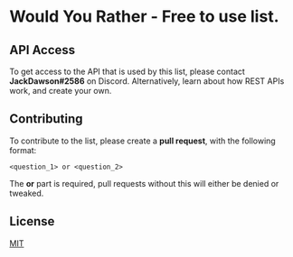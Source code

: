 # Would You Rather - Free to use list.

## API Access
To get access to the API that is used by this list, please contact **JackDawson#2586** on Discord. Alternatively, learn about how REST APIs work, and create your own.

## Contributing
To contribute to the list, please create a **pull request**, with the following format:
```
<question_1> or <question_2>
```

The **or** part is required, pull requests without this will either be denied or tweaked.

## License
[MIT](https://choosealicense.com/licenses/mit/)
